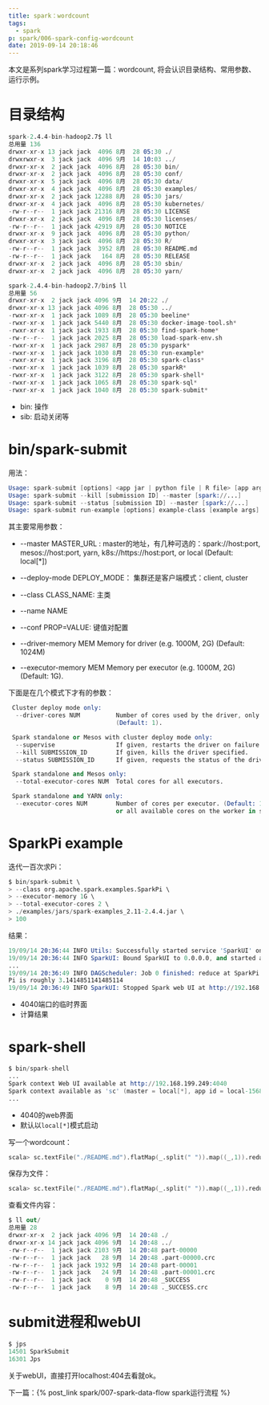 ```yaml
---
title: spark：wordcount
tags:
  - spark
p: spark/006-spark-config-wordcount
date: 2019-09-14 20:18:46
---
```


本文是系列spark学习过程第一篇：wordcount, 将会认识目录结构、常用参数、运行示例。

# 目录结构

```s
spark-2.4.4-bin-hadoop2.7$ ll
总用量 136
drwxr-xr-x 13 jack jack  4096 8月  28 05:30 ./
drwxrwxr-x  3 jack jack  4096 9月  14 10:03 ../
drwxr-xr-x  2 jack jack  4096 8月  28 05:30 bin/
drwxr-xr-x  2 jack jack  4096 8月  28 05:30 conf/
drwxr-xr-x  5 jack jack  4096 8月  28 05:30 data/
drwxr-xr-x  4 jack jack  4096 8月  28 05:30 examples/
drwxr-xr-x  2 jack jack 12288 8月  28 05:30 jars/
drwxr-xr-x  4 jack jack  4096 8月  28 05:30 kubernetes/
-rw-r--r--  1 jack jack 21316 8月  28 05:30 LICENSE
drwxr-xr-x  2 jack jack  4096 8月  28 05:30 licenses/
-rw-r--r--  1 jack jack 42919 8月  28 05:30 NOTICE
drwxr-xr-x  9 jack jack  4096 8月  28 05:30 python/
drwxr-xr-x  3 jack jack  4096 8月  28 05:30 R/
-rw-r--r--  1 jack jack  3952 8月  28 05:30 README.md
-rw-r--r--  1 jack jack   164 8月  28 05:30 RELEASE
drwxr-xr-x  2 jack jack  4096 8月  28 05:30 sbin/
drwxr-xr-x  2 jack jack  4096 8月  28 05:30 yarn/

spark-2.4.4-bin-hadoop2.7/bin$ ll
总用量 56
drwxr-xr-x  2 jack jack 4096 9月  14 20:22 ./
drwxr-xr-x 13 jack jack 4096 8月  28 05:30 ../
-rwxr-xr-x  1 jack jack 1089 8月  28 05:30 beeline*
-rwxr-xr-x  1 jack jack 5440 8月  28 05:30 docker-image-tool.sh*
-rwxr-xr-x  1 jack jack 1933 8月  28 05:30 find-spark-home*
-rw-r--r--  1 jack jack 2025 8月  28 05:30 load-spark-env.sh
-rwxr-xr-x  1 jack jack 2987 8月  28 05:30 pyspark*
-rwxr-xr-x  1 jack jack 1030 8月  28 05:30 run-example*
-rwxr-xr-x  1 jack jack 3196 8月  28 05:30 spark-class*
-rwxr-xr-x  1 jack jack 1039 8月  28 05:30 sparkR*
-rwxr-xr-x  1 jack jack 3122 8月  28 05:30 spark-shell*
-rwxr-xr-x  1 jack jack 1065 8月  28 05:30 spark-sql*
-rwxr-xr-x  1 jack jack 1040 8月  28 05:30 spark-submit*
```

* bin: 操作
* sib: 启动关闭等

# bin/spark-submit

用法：
```s
Usage: spark-submit [options] <app jar | python file | R file> [app arguments]
Usage: spark-submit --kill [submission ID] --master [spark://...]
Usage: spark-submit --status [submission ID] --master [spark://...]
Usage: spark-submit run-example [options] example-class [example args]
```

其主要常用参数：

*  --master MASTER_URL : master的地址，有几种可选的：spark://host:port, mesos://host:port, yarn,
                              k8s://https://host:port, or local (Default: local[*])
* --deploy-mode DEPLOY_MODE： 集群还是客户端模式：client, cluster

* --class CLASS_NAME: 主类

* --name NAME

* --conf PROP=VALUE: 键值对配置

* --driver-memory MEM         Memory for driver (e.g. 1000M, 2G) (Default: 1024M)

* --executor-memory MEM       Memory per executor (e.g. 1000M, 2G) (Default: 1G).

下面是在几个模式下才有的参数：
```s
 Cluster deploy mode only:
  --driver-cores NUM          Number of cores used by the driver, only in cluster mode
                              (Default: 1).

 Spark standalone or Mesos with cluster deploy mode only:
  --supervise                 If given, restarts the driver on failure.
  --kill SUBMISSION_ID        If given, kills the driver specified.
  --status SUBMISSION_ID      If given, requests the status of the driver specified.

 Spark standalone and Mesos only:
  --total-executor-cores NUM  Total cores for all executors.

 Spark standalone and YARN only:
  --executor-cores NUM        Number of cores per executor. (Default: 1 in YARN mode,
                              or all available cores on the worker in standalone mode)
```

# SparkPi example

迭代一百次求Pi：
```s
$ bin/spark-submit \
> --class org.apache.spark.examples.SparkPi \
> --executor-memory 1G \
> --total-executor-cores 2 \
> ./examples/jars/spark-examples_2.11-2.4.4.jar \
> 100
```
结果：
```s
19/09/14 20:36:44 INFO Utils: Successfully started service 'SparkUI' on port 4040.
19/09/14 20:36:44 INFO SparkUI: Bound SparkUI to 0.0.0.0, and started at http://192.168.199.249:4040
...
19/09/14 20:36:49 INFO DAGScheduler: Job 0 finished: reduce at SparkPi.scala:38, took 4.783231 s
Pi is roughly 3.1414851141485114
19/09/14 20:36:49 INFO SparkUI: Stopped Spark web UI at http://192.168.199.249:4040
```

* 4040端口的临时界面
* 计算结果

# spark-shell

```s
$ bin/spark-shell
...
Spark context Web UI available at http://192.168.199.249:4040
Spark context available as 'sc' (master = local[*], app id = local-1568464941397).
...
```

* 4040的web界面
* 默认以`local[*]`模式启动

写一个wordcount：

```s
scala> sc.textFile("./README.md").flatMap(_.split(" ")).map((_,1)).reduceByKey(_+_).collect
```

保存为文件：
```s
scala> sc.textFile("./README.md").flatMap(_.split(" ")).map((_,1)).reduceByKey(_+_).saveAsTextFile("./out")
```
查看文件内容：
```s
$ ll out/
总用量 28
drwxr-xr-x  2 jack jack 4096 9月  14 20:48 ./
drwxr-xr-x 14 jack jack 4096 9月  14 20:48 ../
-rw-r--r--  1 jack jack 2103 9月  14 20:48 part-00000
-rw-r--r--  1 jack jack   28 9月  14 20:48 .part-00000.crc
-rw-r--r--  1 jack jack 1932 9月  14 20:48 part-00001
-rw-r--r--  1 jack jack   24 9月  14 20:48 .part-00001.crc
-rw-r--r--  1 jack jack    0 9月  14 20:48 _SUCCESS
-rw-r--r--  1 jack jack    8 9月  14 20:48 ._SUCCESS.crc
```

# submit进程和webUI

```s
$ jps
14501 SparkSubmit
16301 Jps
```

关于webUI，直接打开localhost:404去看就ok。


下一篇：{% post_link spark/007-spark-data-flow spark运行流程 %}

